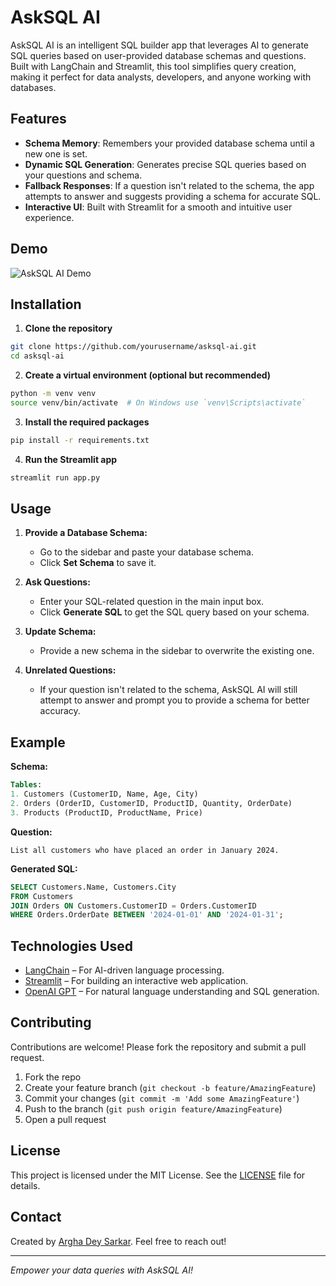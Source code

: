 # AskSQL AI

AskSQL AI is an intelligent SQL builder app that leverages AI to generate SQL queries based on user-provided database schemas and questions. Built with LangChain and Streamlit, this tool simplifies query creation, making it perfect for data analysts, developers, and anyone working with databases.

## Features

- **Schema Memory**: Remembers your provided database schema until a new one is set.
- **Dynamic SQL Generation**: Generates precise SQL queries based on your questions and schema.
- **Fallback Responses**: If a question isn't related to the schema, the app attempts to answer and suggests providing a schema for accurate SQL.
- **Interactive UI**: Built with Streamlit for a smooth and intuitive user experience.

## Demo

![AskSQL AI Demo](demo.gif)  <!-- Add a demo gif or screenshot here -->

## Installation

1. **Clone the repository**

```bash
git clone https://github.com/yourusername/asksql-ai.git
cd asksql-ai
```

2. **Create a virtual environment (optional but recommended)**

```bash
python -m venv venv
source venv/bin/activate  # On Windows use `venv\Scripts\activate`
```

3. **Install the required packages**

```bash
pip install -r requirements.txt
```

4. **Run the Streamlit app**

```bash
streamlit run app.py
```

## Usage

1. **Provide a Database Schema:**
   - Go to the sidebar and paste your database schema.
   - Click **Set Schema** to save it.

2. **Ask Questions:**
   - Enter your SQL-related question in the main input box.
   - Click **Generate SQL** to get the SQL query based on your schema.

3. **Update Schema:**
   - Provide a new schema in the sidebar to overwrite the existing one.

4. **Unrelated Questions:**
   - If your question isn't related to the schema, AskSQL AI will still attempt to answer and prompt you to provide a schema for better accuracy.

## Example

**Schema:**
```sql
Tables:
1. Customers (CustomerID, Name, Age, City)
2. Orders (OrderID, CustomerID, ProductID, Quantity, OrderDate)
3. Products (ProductID, ProductName, Price)
```

**Question:**
```
List all customers who have placed an order in January 2024.
```

**Generated SQL:**
```sql
SELECT Customers.Name, Customers.City 
FROM Customers 
JOIN Orders ON Customers.CustomerID = Orders.CustomerID 
WHERE Orders.OrderDate BETWEEN '2024-01-01' AND '2024-01-31';
```

## Technologies Used

- [LangChain](https://www.langchain.com/) – For AI-driven language processing.
- [Streamlit](https://streamlit.io/) – For building an interactive web application.
- [OpenAI GPT](https://openai.com/api/) – For natural language understanding and SQL generation.

## Contributing

Contributions are welcome! Please fork the repository and submit a pull request.

1. Fork the repo
2. Create your feature branch (`git checkout -b feature/AmazingFeature`)
3. Commit your changes (`git commit -m 'Add some AmazingFeature'`)
4. Push to the branch (`git push origin feature/AmazingFeature`)
5. Open a pull request

## License

This project is licensed under the MIT License. See the [LICENSE](LICENSE) file for details.

## Contact

Created by [Argha Dey Sarkar](https://github.com/arghads9177). Feel free to reach out!

---

*Empower your data queries with AskSQL AI!*

